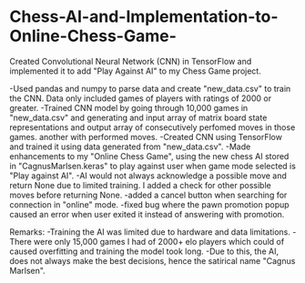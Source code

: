 # Chess-AI-and-Implementation-to-Online-Chess-Game-
Created Convolutional Neural Network (CNN) in TensorFlow and implemented it to add "Play Against AI" to my Chess Game project. 

-Used pandas and numpy to parse data and create "new_data.csv" to train the CNN. Data only included games of players with ratings of 2000 or greater.
-Trained CNN model by going through 10,000 games in "new_data.csv" and generating and input array of matrix board state representations and output array of consecutively perfomed moves in those games.  another with performed moves. 
-Created CNN using TensorFlow and trained it using data generated from "new_data.csv".
-Made enhancements to my "Online Chess Game", using the new chess AI stored in "CagnusMarlsen.keras" to play against user when game mode selected is "Play against AI".
    -AI would not always acknowledge a possible move and return None due to limited training. I added a check for other possible moves before returning None. 
    -added a cancel button when searching for connection in "online" mode.
    -fixed bug where the pawn promotion popup caused an error when user exited it instead of answering with promotion. 

Remarks: 
-Training the AI was limited due to hardware and data limitations. 
-There were only 15,000 games I had of 2000+ elo players which could of caused overfitting and training the model took long.
-Due to this, the AI, does not always make the best decisions, hence the satirical name "Cagnus Marlsen".

